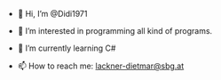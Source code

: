 - 👋 Hi, I’m @Didi1971
- 👀 I’m interested in programming all kind of programs.
- 🌱 I’m currently learning C#

- 📫 How to reach me: lackner-dietmar@sbg.at

<!---
Didi1971/Didi1971 is a ✨ special ✨ repository because its `README.md` (this file) appears on your GitHub profile.
You can click the Preview link to take a look at your changes.
--->
